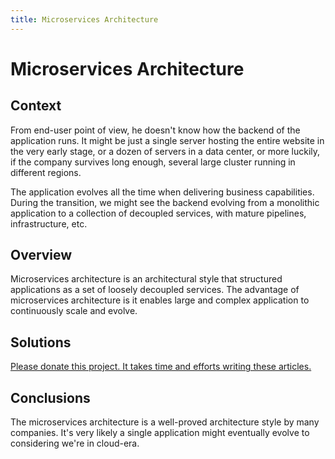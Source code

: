 ```yaml
---
title: Microservices Architecture
---
```


# Microservices Architecture

## Context

From end-user point of view, he doesn't know how the backend of the application runs.
It might be just a single server hosting the entire website in the very early stage,
or a dozen of servers in a data center, or more luckily, if the company survives long enough,
several large cluster running in different regions.

The application evolves all the time when delivering business capabilities. During the
transition, we might see the backend evolving from a monolithic application to a
collection of decoupled services, with mature pipelines, infrastructure, etc.

## Overview

Microservices architecture is an architectural style that structured applications as a set of loosely decoupled services. The advantage of microservices architecture is it enables large and complex application to continuously scale and evolve.

## Solutions

[Please donate this project. It takes time and efforts writing these articles.](/)

## Conclusions

The microservices architecture is a well-proved architecture style by many companies.
It's very likely a single application might eventually evolve to considering we're in
cloud-era.
